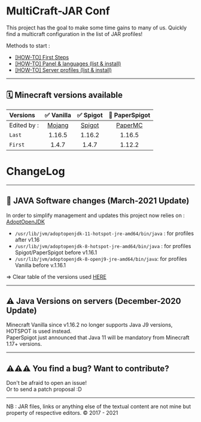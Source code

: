 MultiCraft-JAR Conf
=====
This project has the goal to make some time gains to many of us.
Quickly find a multicraft configuration in the list of JAR profiles!

Methods to start :

- [[HOW-TO] First Steps](https://github.com/ValentinTh/MultiCraft-JAR-Conf/master/HOW-TO/QUICK-INTRODUCTION.md)     
- [[HOW-TO] Panel & languages (list & install)](https://github.com/ValentinTh/MultiCraft-JAR-Conf/master/HOW-TO/LANGUAGES.md)    
- [[HOW-TO] Server profiles (list & install)](https://github.com/ValentinTh/MultiCraft-JAR-Conf/master/HOW-TO/PROFILES.md)   

-----
🗓 Minecraft versions available
-----

| Versions | ✅ Vanilla | ✅ Spigot | 🔨 PaperSpigot |
| :--------|:----------:|:---------:|:---------------:|
| Edited by : |[Mojang](https://mojang.com)|[Spigot](https://spigotmc.org)|[PaperMC](https://papermc.io)| 
| `Last`| 1.16.5 | 1.16.2 | 1.16.5 |
| `First`| 1.4.7 | 1.4.7 | 1.12.2 |

# ChangeLog

-----
📌 JAVA Software changes (March-2021 Update)
----

In order to simplify management and updates this project now relies on : [AdoptOpenJDK](https://adoptopenjdk.net)   
- ```/usr/lib/jvm/adoptopenjdk-11-hotspot-jre-amd64/bin/java``` : for profiles after v1.16
- ```/usr/lib/jvm/adoptopenjdk-8-hotspot-jre-amd64/bin/java``` : for profiles Spigot/PaperSpigot before v1.16.1
- ```/usr/lib/jvm/adoptopenjdk-8-openj9-jre-amd64/bin/java```: for profiles Vanilla before v.1.16.1

=> Clear table of the versions used [HERE](https://github.com/ValentinTh/MultiCraft-JAR-Conf/master/HOW-TO/QUICK-INTRODUCTION.md)

-----
⚠️ Java Versions on servers (December-2020 Update)
----

Minecraft Vanilla since v1.16.2 no longer supports Java J9 versions, HOTSPOT is used instead.     
PaperSpigot just announced that Java 11 will be mandatory from Minecraft 1.17+ versions.     

-----
⚠️⚠️⚠️ You find a bug? Want to contribute?
-----
Don't be afraid to open an issue!    
Or to send a patch proposal :D    

-----
NB : JAR files, links or anything else of the textual content are not mine but property of respective editors.
© 2017 - 2021
